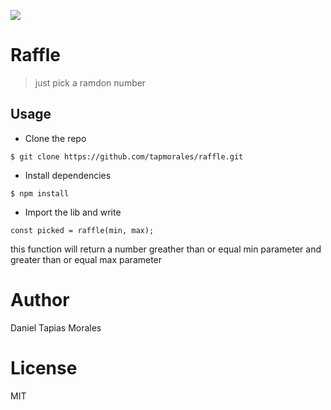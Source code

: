 ![](https://github.com/tapmorales/raffle/workflows/Node%20CI/badge.svg)

# Raffle

> just pick a ramdon number

## Usage

- Clone the repo

`$ git clone https://github.com/tapmorales/raffle.git`

- Install dependencies

`$ npm install`

- Import the lib and write

```
const picked = raffle(min, max);

```

this function will return a number greather than or equal min parameter and greater than or equal max parameter

# Author

Daniel Tapias Morales

# License

MIT
